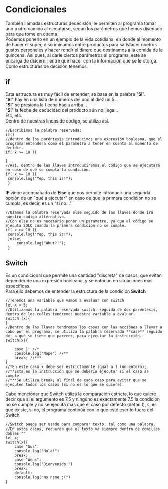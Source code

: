# Condicionales

También llamadas estructuras dedecisión, le permiten al programa tomar uno u otro camino al ejecutarse, según los parámetros que hemos diseñado para que tome en cuenta. 
<br/>
Podemos ponerlo en un ejemplo de la vida cotidiana, en donde al momento de hacer el super, discriminamos entre productos para satisfacer nuetros gustos personales y hacer rendir el dinero que destinamos a la comida de la quincena. Así pues, al darle ciertos parámetros al programa, este se encarga de dsicernir entre qué hacer con la información que se le otorga.
<br/>
Como estructuras de decisión tenemos:
## if
Esta estructura es muy fácil de entender, se basa en la palabra "**SI**".
<br/>
"**SI**" hay en una lista de números del uno al diez un 5...
<br/>
"**SI**" se presiona la flecha hacia arriba...
<br/>
"**SI**" la fecha de caducidad del producto aún no llega...
<br/>
Etc, etc.
<br/>
Dentro de nuestras líneas de código, se utiliza así.
```
//Escribimos la palabra reservada:
if() 
//dentro de los paréntesis introducimos una expresión booleana, que el programa entenderá como el parámetro a tener en cuenta al momento de decidir.
if( x >= 10 ){
    
}
//Así, dentro de las llaves introduciremos el código que se ejecutará en caso de que se cumpla la condición.
if( x >= 10 ){
 console.log("Yep, this is!");
 }
```
**IF** viene acompañado de **Else** que nos permite introducir una segunda opción de un "qué a ejecutar" en caso de que la primera condición no se cumpla, es decir, es un "si no..."

```
//Usamos la palabra reservada else seguido de las llaves donde irá nuestro código alternativo.
//Con else no es necesario poner un parámetro, ya que el código se ejecuta SOLO cuando la primera condición no se cumple.
if( x >= 10 ){
 console.log("Yep, this is!");
 }else{
     console.log("Whut?!");
 }
```
## Switch

Es un condicional que permite una cantidad "discreta" de casos, que evitan depender de una expresión booleana, y se enfocan en situaciónes más especificas.
<br/>
Para ello debemos de entender la estructura de la condición **Switch**
```
//Tenemos una variable que vamos a evaluar con switch
let x = 5;
//Utilizamos la palabra reservada switch, seguida de dos paréntesis, dentro de los cuáles tendremos nuestra variable a evaluar.
switch (x){
}
//Dentro de las llaves tendremos los casos con las acciónes a llevar a cabo por el programa, se utiliza la palabra reservada **case** seguido de, a qué se tiene que parecer, para ejecutar la instrucción.
switch(x){
    
    case 1: //*
    console.log("Nope") //**
    break; //***
}
//*En este caso x debe ser estrictamente igual a 1 (un entero);
//**Esta es la instrucción que se debería ejecutar si el caso se cumple.
//***Se utiliza break; al final de cada caso para evitar que se ejecuten todos los casos (si no es lo que se quiere).
```
Cabe mencionar que Switch utiliza la comparación estricta, lo que quiere decir que si el argumento es 7.5 y ningúno es exactamente 7.5 la condición no se cumple y no se ejecuta más que el caso por defecto (default), si es que existe, si no, el programa continúa con lo que esté escrito fuera del Switch.

```
//Switch puede ser usado para comparar texto, tal como una palabra.
//En estos casos, recuerda que el texto va siempre dentro de comillas dobles ""
let x;
switch(x){
    case "Gus":
    console.log("Hola!")
    break;
    case "Wens":
    console.log("Bienvenido!")
    break;
    default:
    console.log("No name :(")
}
```
